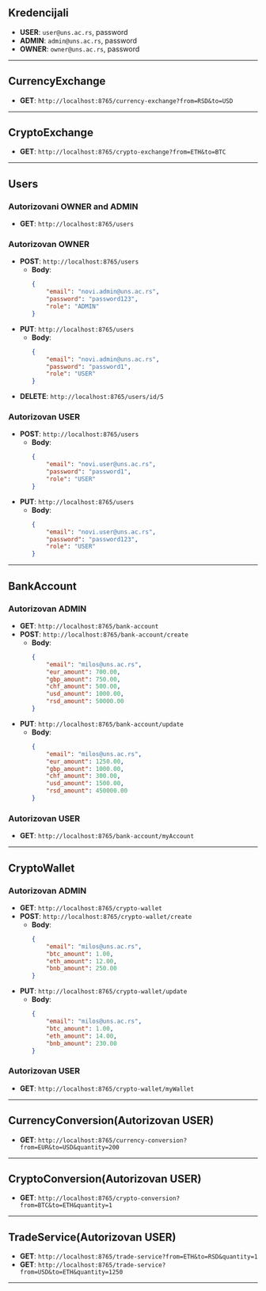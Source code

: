 
## Kredencijali
- **USER**: `user@uns.ac.rs`, password
- **ADMIN**: `admin@uns.ac.rs`, password
- **OWNER**: `owner@uns.ac.rs`, password

---

## CurrencyExchange
- **GET**: `http://localhost:8765/currency-exchange?from=RSD&to=USD`

---

## CryptoExchange
- **GET**: `http://localhost:8765/crypto-exchange?from=ETH&to=BTC`

---

## Users

### Autorizovani OWNER and ADMIN
- **GET**: `http://localhost:8765/users`

### Autorizovan OWNER
- **POST**: `http://localhost:8765/users`
  - **Body**:
    ```json
    {
        "email": "novi.admin@uns.ac.rs",
        "password": "password123",
        "role": "ADMIN"
    }
    ```
- **PUT**: `http://localhost:8765/users`
  - **Body**:
    ```json
    {
        "email": "novi.admin@uns.ac.rs",
        "password": "password1",
        "role": "USER"
    }
    ```
- **DELETE**: `http://localhost:8765/users/id/5`

### Autorizovan USER
- **POST**: `http://localhost:8765/users`
  - **Body**:
    ```json
    {
        "email": "novi.user@uns.ac.rs",
        "password": "password1",
        "role": "USER"
    }
    ```
- **PUT**: `http://localhost:8765/users`
  - **Body**:
    ```json
    {
        "email": "novi.user@uns.ac.rs",
        "password": "password123",
        "role": "USER"
    }
    ```

---

## BankAccount

### Autorizovan ADMIN
- **GET**: `http://localhost:8765/bank-account`
- **POST**: `http://localhost:8765/bank-account/create`
  - **Body**:
    ```json
    {
        "email": "milos@uns.ac.rs",
        "eur_amount": 700.00,
        "gbp_amount": 750.00,
        "chf_amount": 500.00,
        "usd_amount": 1000.00,
        "rsd_amount": 50000.00
    }
    ```
- **PUT**: `http://localhost:8765/bank-account/update`
  - **Body**:
    ```json
    {
        "email": "milos@uns.ac.rs",
        "eur_amount": 1250.00,
        "gbp_amount": 1000.00,
        "chf_amount": 300.00,
        "usd_amount": 1500.00,
        "rsd_amount": 450000.00
    }
    ```

### Autorizovan USER
- **GET**: `http://localhost:8765/bank-account/myAccount`

---

## CryptoWallet

### Autorizovan ADMIN
- **GET**: `http://localhost:8765/crypto-wallet`
- **POST**: `http://localhost:8765/crypto-wallet/create`
  - **Body**:
    ```json
    {
        "email": "milos@uns.ac.rs",
        "btc_amount": 1.00,
        "eth_amount": 12.00,
        "bnb_amount": 250.00
    }
    ```
- **PUT**: `http://localhost:8765/crypto-wallet/update`
  - **Body**:
    ```json
    {
        "email": "milos@uns.ac.rs",
        "btc_amount": 1.00,
        "eth_amount": 14.00,
        "bnb_amount": 230.00
    }
    ```

### Autorizovan USER
- **GET**: `http://localhost:8765/crypto-wallet/myWallet`

---

## CurrencyConversion(Autorizovan USER)
- **GET**: `http://localhost:8765/currency-conversion?from=EUR&to=USD&quantity=200`

---

## CryptoConversion(Autorizovan USER)
- **GET**: `http://localhost:8765/crypto-conversion?from=BTC&to=ETH&quantity=1`

---

## TradeService(Autorizovan USER)
- **GET**: `http://localhost:8765/trade-service?from=ETH&to=RSD&quantity=1`
- **GET**: `http://localhost:8765/trade-service?from=USD&to=ETH&quantity=1250`

---
